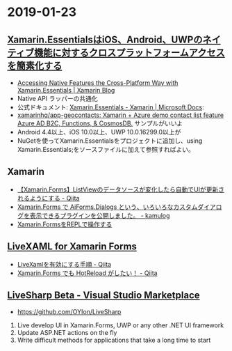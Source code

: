 # 2019-01-23

## [Xamarin.EssentialsはiOS、Android、UWPのネイティブ機能に対するクロスプラットフォームアクセスを簡素化する](https://www.infoq.com/jp/news/2019/01/xamarin-essentials-native-apis)

- [Accessing Native Features the Cross-Platform Way with Xamarin.Essentials | Xamarin Blog](https://blog.xamarin.com/accessing-native-features-xamarin-essentials/)
- Native API ラッパーの共通化
- 公式ドキュメント: [Xamarin.Essentials - Xamarin | Microsoft Docs](https://docs.microsoft.com/ja-jp/xamarin/essentials/?context=xamarin/android):
- [xamarinhq/app-geocontacts: Xamarin + Azure demo contact list feature Azure AD B2C, Functions, & CosmosDB.](https://github.com/xamarinhq/app-geocontacts) サンプルがいいよ
- Android 4.4以上、iOS 10.0以上、UWP 10.0.16299.0以上が
- NuGetを使ってXamarin.Essentialsをプロジェクトに追加し、using Xamarin.Essentials;をソースファイルに加えて参照すればよい。

## Xamarin

- [【Xamarin.Forms】ListViewのデータソースが変化したら自動でUIが更新されるようにする - Qiita](https://qiita.com/chooyan_eng/items/35594efea1bd5109b0f4)
- [Xamarin.Forms で AiForms.Dialogs という、いろいろなカスタムダイアログを表示できるプラグインを公開しました。 - kamulog](https://kamusoft.hatenablog.jp/entry/2019/01/18/115715)
- [Xamarin.FormsをREPLで操作する](https://mitoshiropj.blogspot.com/2019/01/xamarinforms.html)


## [LiveXAML for Xamarin Forms](https://www.livexaml.com/)

- [LiveXamlを有効にする手順 - Qiita](https://qiita.com/shuhey/items/1f8b9aa730ae7cc08ce3)
- [Xamarin.Forms でも HotReload がしたい！ - Qiita](https://qiita.com/amay077/items/150f484e68924468a2c3)

## [LiveSharp Beta - Visual Studio Marketplace](https://marketplace.visualstudio.com/items?itemName=ionoy.LiveSharp)

- https://github.com/OYIon/LiveSharp

1) Live develop UI in Xamarin.Forms, UWP or any other .NET UI framework
2) Update ASP.NET actions on the fly
3) Write difficult methods for applications that take a long time to start

